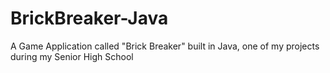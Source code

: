 # BrickBreaker-Java
A Game Application called "Brick Breaker" built in Java, one of my projects during my Senior High School

